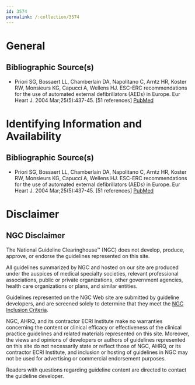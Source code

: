 ```yaml
---
id: 3574
permalink: /:collection/3574
---
```


# General

## Bibliographic Source(s)

- Priori SG, Bossaert LL, Chamberlain DA, Napolitano C, Arntz HR, Koster RW, Monsieurs KG, Capucci A, Wellens HJ. ESC-ERC recommendations for the use of automated external defibrillators (AEDs) in Europe. Eur Heart J. 2004 Mar;25(5):437-45. [51 references] [ PubMed ](http://www.ncbi.nlm.nih.gov/entrez/query.fcgi?cmd=Retrieve&db=pubmed&dopt=Abstract&list_uids=15033257)

# Identifying Information and Availability

## Bibliographic Source(s)

- Priori SG, Bossaert LL, Chamberlain DA, Napolitano C, Arntz HR, Koster RW, Monsieurs KG, Capucci A, Wellens HJ. ESC-ERC recommendations for the use of automated external defibrillators (AEDs) in Europe. Eur Heart J. 2004 Mar;25(5):437-45. [51 references] [ PubMed ](http://www.ncbi.nlm.nih.gov/entrez/query.fcgi?cmd=Retrieve&db=pubmed&dopt=Abstract&list_uids=15033257)

# Disclaimer

## NGC Disclaimer

The National Guideline Clearinghouse™ (NGC) does not develop, produce, approve, or endorse the guidelines represented on this site.

All guidelines summarized by NGC and hosted on our site are produced under the auspices of medical specialty societies, relevant professional associations, public or private organizations, other government agencies, health care organizations or plans, and similar entities.

Guidelines represented on the NGC Web site are submitted by guideline developers, and are screened solely to determine that they meet the [NGC Inclusion Criteria](/help-and-about/summaries/inclusion-criteria).

NGC, AHRQ, and its contractor ECRI Institute make no warranties concerning the content or clinical efficacy or effectiveness of the clinical practice guidelines and related materials represented on this site. Moreover, the views and opinions of developers or authors of guidelines represented on this site do not necessarily state or reflect those of NGC, AHRQ, or its contractor ECRI Institute, and inclusion or hosting of guidelines in NGC may not be used for advertising or commercial endorsement purposes.

Readers with questions regarding guideline content are directed to contact the guideline developer.


